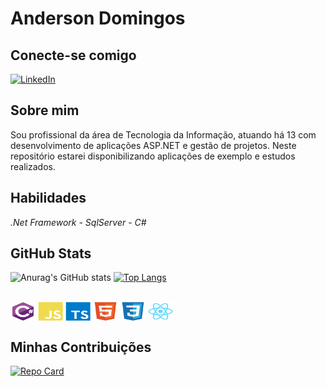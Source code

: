 # **Anderson Domingos**

## **Conecte-se comigo**
[![LinkedIn](https://img.shields.io/badge/LinkedIn-000?style=for-the-badge&logo=linkedin&logoColor=0E76A8)](https://www.linkedin.com/in/anderson-domingos/)

## **Sobre mim**
Sou profissional da área de Tecnologia da Informação, atuando há 13 com desenvolvimento de aplicações ASP.NET e gestão de projetos. Neste repositório estarei disponibilizando aplicações de exemplo e estudos realizados.

## **Habilidades**
*.Net Framework - SqlServer - C#*

## **GitHub Stats**
![Anurag's GitHub stats](https://github-readme-stats.vercel.app/api?username=andersondom&show_icons=true&theme=cobalt)
[![Top Langs](https://github-readme-stats.vercel.app/api/top-langs/?username=andersondom&layout=donut)](https://github.com/andersondom/github-readme-stats)
<div style="display: inline_block"><br>
  <img align="center" alt="Andoming-Csharp" height="30" width="40" src="https://raw.githubusercontent.com/devicons/devicon/master/icons/csharp/csharp-original.svg">
  <img align="center" alt="Andoming-Js" height="30" width="40" src="https://raw.githubusercontent.com/devicons/devicon/master/icons/javascript/javascript-plain.svg">
  <img align="center" alt="Andoming-Ts" height="30" width="40" src="https://raw.githubusercontent.com/devicons/devicon/master/icons/typescript/typescript-plain.svg">
  <img align="center" alt="Andoming-HTML" height="30" width="40" src="https://raw.githubusercontent.com/devicons/devicon/master/icons/html5/html5-original.svg">
  <img align="center" alt="Andoming-CSS" height="30" width="40" src="https://raw.githubusercontent.com/devicons/devicon/master/icons/css3/css3-original.svg">
  <img align="center" alt="Andoming-React" height="30" width="40" src="https://raw.githubusercontent.com/devicons/devicon/master/icons/react/react-original.svg">  
</div>

## **Minhas Contribuições**
[![Repo Card](https://github-readme-stats.vercel.app/api/pin/?username=JoseLeiteAli&repo=dio-lab-open-source&bg_color=000&border_color=30A3DC&show_icons=true&icon_color=30A3DC&title_color=E94D5F&text_color=FFF)](https://github.com/andersondom)
